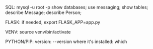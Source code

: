 SQL:
	mysql -u root -p
	show databases; use messaging;
	show tables;
	describe Message;
	describe Person;

FLASK:
	if needed, export FLASK_APP=app.py

VENV:
	source venv/bin/activate

PYTHON/PIP:
	version: --version
	where it's installed: which


